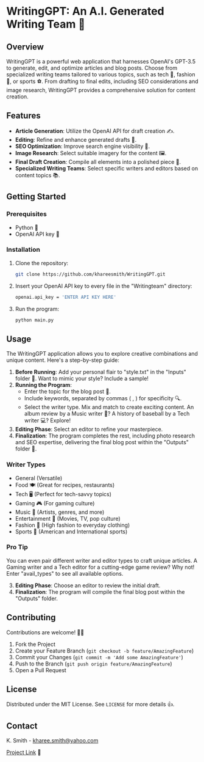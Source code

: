 # WritingGPT: An A.I. Generated Writing Team 🤖

## Overview

WritingGPT is a powerful web application that harnesses OpenAI's GPT-3.5 to generate, edit, and optimize articles and blog posts. Choose from specialized writing teams tailored to various topics, such as tech 🧪, fashion 👗, or sports ⚽. From drafting to final edits, including SEO considerations and image research, WritingGPT provides a comprehensive solution for content creation.

## Features

- **Article Generation**: Utilize the OpenAI API for draft creation ✍️.
- **Editing**: Refine and enhance generated drafts 🧐.
- **SEO Optimization**: Improve search engine visibility 🚀.
- **Image Research**: Select suitable imagery for the content 🖼️.
- **Final Draft Creation**: Compile all elements into a polished piece 🎨.
- **Specialized Writing Teams**: Select specific writers and editors based on content topics 📚.

## Getting Started

### Prerequisites

- Python 🐍
- OpenAI API key 🔑

### Installation

1. Clone the repository:

    ```bash
    git clone https://github.com/khareesmith/WritingGPT.git
    ```

2. Insert your OpenAI API key to every file in the "Writingteam" directory:

    ```bash
    openai.api_key = 'ENTER API KEY HERE'
    ```

3. Run the program:

    ```bash
    python main.py
    ```

## Usage

The WritingGPT application allows you to explore creative combinations and unique content. Here's a step-by-step guide:

1. **Before Running**: Add your personal flair to "style.txt" in the "Inputs" folder 🎩. Want to mimic your style? Include a sample!
2. **Running the Program**: 
   - Enter the topic for the blog post 🎯.
   - Include keywords, separated by commas ( , ) for specificity 🔍.
   - Select the writer type. Mix and match to create exciting content. An album review by a Music writer 🎵? A history of baseball by a Tech writer 💻? Explore!
3. **Editing Phase**: Select an editor to refine your masterpiece.
4. **Finalization**: The program completes the rest, including photo research and SEO expertise, delivering the final blog post within the "Outputs" folder 🎁.

### Writer Types

- General (Versatile)
- Food 🍽️ (Great for recipes, restaurants)
- Tech 🖥️ (Perfect for tech-savvy topics)
- Gaming 🎮 (For gaming culture)
- Music 🎵 (Artists, genres, and more)
- Entertainment 🎥 (Movies, TV, pop culture)
- Fashion 👠 (High fashion to everyday clothing)
- Sports 🏈 (American and International sports)

### Pro Tip

You can even pair different writer and editor types to craft unique articles. A Gaming writer and a Tech editor for a cutting-edge game review? Why not! Enter "avail_types" to see all available options.

3. **Editing Phase**: Choose an editor to review the initial draft.
4. **Finalization**: The program will compile the final blog post within the "Outputs" folder.

## Contributing

Contributions are welcome! 🧠💡
1. Fork the Project
2. Create your Feature Branch (`git checkout -b feature/AmazingFeature`)
3. Commit your Changes (`git commit -m 'Add some AmazingFeature'`)
4. Push to the Branch (`git push origin feature/AmazingFeature`)
5. Open a Pull Request

## License

Distributed under the MIT License. See `LICENSE` for more details 👍.

## Contact

K. Smith - kharee.smith@yahoo.com

[Project Link](https://github.com/khareesmith/WritingGPT) 🔗